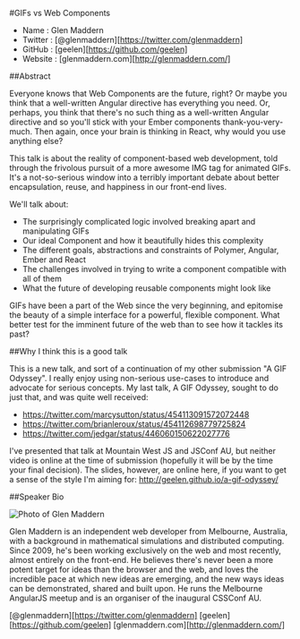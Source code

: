 #GIFs vs Web Components

* Name      : Glen Maddern
* Twitter   : [@glenmaddern][https://twitter.com/glenmaddern]
* GitHub    : [geelen][https://github.com/geelen]
* Website   : [glenmaddern.com][http://glenmaddern.com/]

##Abstract

Everyone knows that Web Components are the future, right? Or maybe you think that a well-written Angular directive has everything you need. Or, perhaps, you think that there's no such thing as a well-written Angular directive and so you'll stick with your Ember components thank-you-very-much. Then again, once your brain is thinking in React, why would you use anything else?

This talk is about the reality of component-based web development, told through the frivolous pursuit of a more awesome IMG tag for animated GIFs. It's a not-so-serious window into a terribly important debate about better encapsulation, reuse, and happiness in our front-end lives.

We'll talk about:

- The surprisingly complicated logic involved breaking apart and manipulating GIFs
- Our ideal Component and how it beautifully hides this complexity
- The different goals, abstractions and constraints of Polymer, Angular, Ember and React
- The challenges involved in trying to write a component compatible with all of them
- What the future of developing reusable components might look like

GIFs have been a part of the Web since the very beginning, and epitomise the beauty of a simple interface for a powerful, flexible component. What better test for the imminent future of the web than to see how it tackles its past?

##Why I think this is a good talk

This is a new talk, and sort of a continuation of my other submission "A GIF Odyssey". I really enjoy using non-serious use-cases to introduce and advocate for serious concepts. My last talk, A GIF Odyssey, sought to do just that, and was quite well received:

- https://twitter.com/marcysutton/status/454113091572072448
- https://twitter.com/brianleroux/status/454112698779725824
- https://twitter.com/jedgar/status/446060150622027776

I've presented that talk at Mountain West JS and JSConf AU, but neither video is online at the time of submission (hopefully it will be by the time your final decision). The slides, however, are online here, if you want to get a sense of the style I'm aiming for: http://geelen.github.io/a-gif-odyssey/

##Speaker Bio

![Photo of Glen Maddern](https://raw.github.com/cascadiajs/2014.cascadiajs.com/master/images/glenmaddern.jpg)

Glen Maddern is an independent web developer from Melbourne, Australia, with a background in mathematical simulations and distributed computing. Since 2009, he's been working exclusively on the web and most recently, almost entirely on the front-end. He believes there's never been a more potent target for ideas than the browser and the web, and loves the incredible pace at which new ideas are emerging, and the new ways ideas can be demonstrated, shared and built upon. He runs the Melbourne AngularJS meetup and is an organiser of the inaugural CSSConf AU.

[@glenmaddern][https://twitter.com/glenmaddern]
[geelen][https://github.com/geelen]
[glenmaddern.com][http://glenmaddern.com/]
